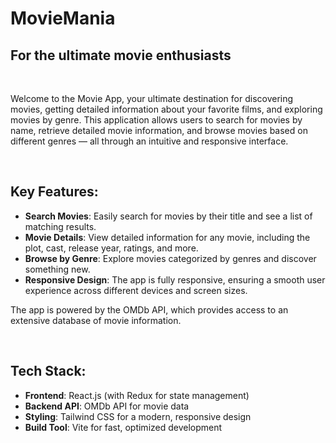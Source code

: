 # MovieMania 
## For the ultimate movie enthusiasts

<br>

<p>Welcome to the Movie App, your ultimate destination for discovering movies, getting detailed information about your favorite films, and exploring movies by genre. This application allows users to search for movies by name, retrieve detailed movie information, and browse movies based on different genres — all through an intuitive and responsive interface.</p><br>

## Key Features:
* <b>Search Movies</b>: Easily search for movies by their title and see a list of matching results.
* <b>Movie Details</b>: View detailed information for any movie, including the plot, cast, release year, ratings, and more.
* <b>Browse by Genre</b>: Explore movies categorized by genres and discover something new.
* <b>Responsive Design</b>: The app is fully responsive, ensuring a smooth user experience across different devices and screen sizes.<br>

<p>The app is powered by the OMDb API, which provides access to an extensive database of movie information.</p><br>

## Tech Stack:
* <b>Frontend</b>: React.js (with Redux for state management)
* <b>Backend API</b>: OMDb API for movie data
* <b>Styling</b>: Tailwind CSS for a modern, responsive design
* <b>Build Tool</b>: Vite for fast, optimized development






